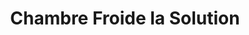 ---
title: "Chambre Froide la Solution"
url: /kinshasa/chambre-froide-la-solution/
shop: aliments surgelés
---